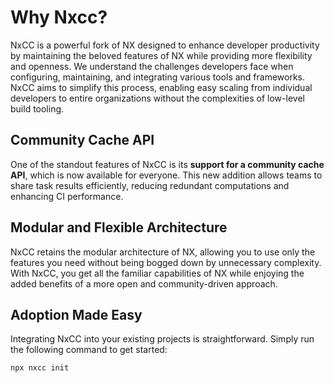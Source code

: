 # Why Nxcc?

NxCC is a powerful fork of NX designed to enhance developer productivity by maintaining the beloved features of NX while providing more flexibility and openness. We understand the challenges developers face when configuring, maintaining, and integrating various tools and frameworks. NxCC aims to simplify this process, enabling easy scaling from individual developers to entire organizations without the complexities of low-level build tooling.

## Community Cache API

One of the standout features of NxCC is its **support for a community cache API**, which is now available for everyone. This new addition allows teams to share task results efficiently, reducing redundant computations and enhancing CI performance.

## Modular and Flexible Architecture

NxCC retains the modular architecture of NX, allowing you to use only the features you need without being bogged down by unnecessary complexity. With NxCC, you get all the familiar capabilities of NX while enjoying the added benefits of a more open and community-driven approach.

## Adoption Made Easy

Integrating NxCC into your existing projects is straightforward. Simply run the following command to get started:

```shell
npx nxcc init
```
